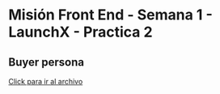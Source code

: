 
<h1>Misión Front End - Semana 1 - LaunchX - Practica 2</h1>
    <h2>Buyer persona</h2>
    <a href="https://github.com/edu5975/launchx-front-semana-01/blob/main/src/2. Buyer Persona.pdf">Click para ir al archivo</a>


